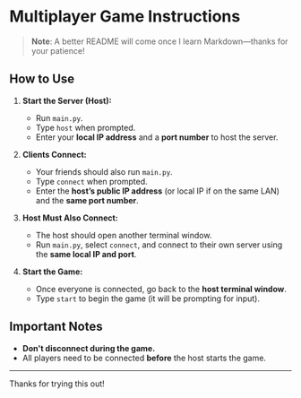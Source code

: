 # Multiplayer Game Instructions

> **Note**: A better README will come once I learn Markdown—thanks for your patience!

## How to Use

1. **Start the Server (Host):**
   - Run `main.py`.
   - Type `host` when prompted.
   - Enter your **local IP address** and a **port number** to host the server.

2. **Clients Connect:**
   - Your friends should also run `main.py`.
   - Type `connect` when prompted.
   - Enter the **host’s public IP address** (or local IP if on the same LAN) and the **same port number**.

3. **Host Must Also Connect:**
   - The host should open another terminal window.
   - Run `main.py`, select `connect`, and connect to their own server using the **same local IP and port**.

4. **Start the Game:**
   - Once everyone is connected, go back to the **host terminal window**.
   - Type `start` to begin the game (it will be prompting for input).

## Important Notes

- **Don't disconnect during the game.**
- All players need to be connected **before** the host starts the game.

---

Thanks for trying this out!